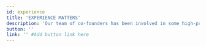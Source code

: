 ```yaml
---
id: experience
title: 'EXPERIENCE MATTERS'
description: 'Our team of co-founders has been involved in some high-profile exits.'
button: ''
link: '' #Add button link here
---
```

